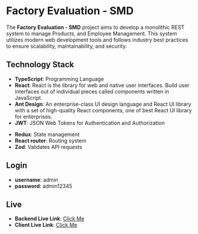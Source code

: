 # Factory Evaluation - SMD

The **Factory Evaluation - SMD** project aims to develop a monolithic REST system to manage Products, and Employee Management. This system utilizes modern web development tools and follows industry best practices to ensure scalability, maintainability, and security.

## Technology Stack

- **TypeScript**: Programming Language
- **React**: React is the library for web and native user interfaces. Build user interfaces out of individual pieces called components written in JavaScript.
- **Ant Design**: An enterprise-class UI design language and React UI library with a set of high-quality React components, one of best React UI library for enterprises.
- **JWT**: JSON Web Tokens for Authentication and Authorization
<!-- - **Axios**: Handles external requests -->
- **Redux**: State management
- **React router**: Routing system
- **Zod**: Validates API requests
<!-- - **EJS**: Email template engine -->

<!-- ## Backend Architecture -->

## Login

- **username**: admin
- **password**: admin12345

## Live

- **Backend Live Link**: [Click Me](https://factory-backend.vercel.app/)
- **Client Live Link**: [Click Me](https://factory-evaluation.vercel.app/)

